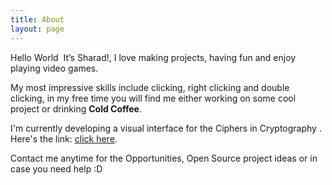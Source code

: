 ```yaml
---
title: About
layout: page
---
```


Hello World 
<img src='https://emojis.slackmojis.com/emojis/images/1536351075/4594/blob-wave.gif' alt='' class='emoji'>
It’s Sharad!, I love making projects, having fun and enjoy playing video games.

My most impressive skills include clicking, right clicking and double clicking, in my free time you will find me either working on some cool project or drinking **Cold Coffee**.

I'm currently developing a visual interface for the Ciphers in Cryptography 
<img src='https://emojis.slackmojis.com/emojis/images/1471045839/793/computerrage.gif' alt='' class='emoji'>.
Here's the link: [click here](https://sharadcodes.github.io/crypto/). 

Contact me anytime for the Opportunities, Open Source project ideas or in case you need help :D
